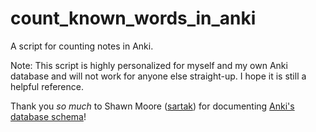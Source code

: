 count_known_words_in_anki
=========================

A script for counting notes in Anki.

Note: This script is highly personalized for myself and my own Anki database and will not work for anyone else straight-up. I hope it is still a helpful reference.

Thank you *so much* to Shawn Moore ([sartak](https://github.com/sartak)) for documenting [Anki's database schema](https://gist.github.com/sartak/3921255)!
